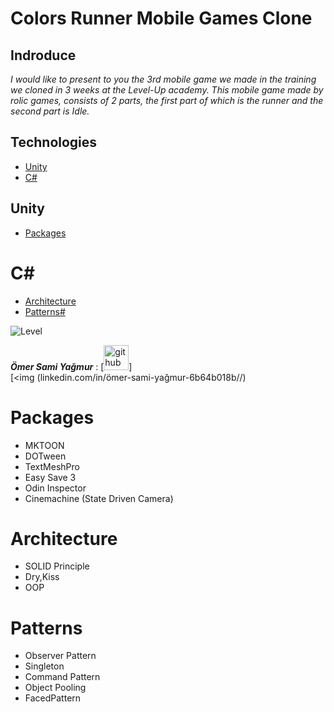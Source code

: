 # Colors Runner Mobile Games Clone



## Indroduce
*I would like to present to you the 3rd mobile game we made in the training we cloned in 3 weeks at the Level-Up academy.*
*This mobile game made by rolic games, consists of 2 parts, the first part of which is the runner and the second part is Idle.*

## Technologies
* [Unity](#Unity)
* [C#](#C#)

## Unity
* [Packages](#Packages)

# C#
* [Architecture](#Architecture)
* [Patterns#](#Patterns#)

![Level](https://user-images.githubusercontent.com/77567437/204898638-f282da86-3728-48e5-918f-5f41a350daea.PNG)

***Ömer Sami Yağmur*** : [<img src='https://cdn.jsdelivr.net/npm/simple-icons@3.0.1/icons/github.svg' alt='github' height='40' color='#6e5494'>]  
[<img (linkedin.com/in/ömer-sami-yağmur-6b64b018b//)

# Packages
- MKTOON
- DOTween
- TextMeshPro
- Easy Save 3
- Odin Inspector
- Cinemachine (State Driven Camera)

# Architecture
- SOLID Principle
- Dry,Kiss
- OOP
# Patterns
- Observer Pattern
- Singleton
- Command Pattern
- Object Pooling
- FacedPattern






